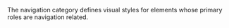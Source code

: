 The navigation category defines visual styles for elements whose primary roles are navigation related.
